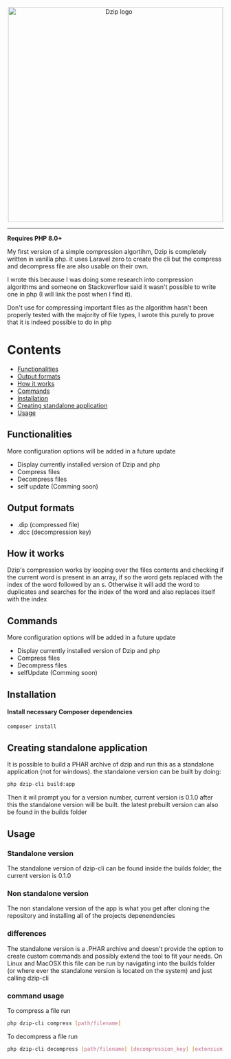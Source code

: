 <div align="center">
  <img style="width:500px" src="https://i.imgur.com/I6T4czC.pngta.png" alt="Dzip logo" />

<hr/>



</div>

**Requires PHP 8.0+**

My first version of a simple compression algortihm, Dzip is completely written in vanilla php.
it uses Laravel zero to create the cli but the compress and decompress file are also usable on their own.

I wrote this because I was doing some research into compression algorithms and someone on Stackoverflow said it wasn't possible to write one in php (I will link the post when I find it).

Don't use for compressing important files as the algorithm hasn't been properly tested with the majority of file types, I wrote this purely to prove that it is indeed possible to do in php


# Contents

- [Functionalities](#functionalities)
- [Output formats](#output-formats)
- [How it works](#how-it-works)
- [Commands](#commands)
- [Installation](#installation)
- [Creating standalone application](#creating-standalone-application)
- [Usage](#usage)


## Functionalities

More configuration options will be added in a future update

- Display currently installed version of Dzip and php
- Compress files
- Decompress files
- self update (Comming soon)


## Output formats

- .dip (compressed file)
- .dcc (decompression key)



## How it works

Dzip's compression works by looping over the files contents and checking if the current word is present in an array, if so the word gets replaced with the index of the word followed by an s. Otherwise it will add the word to duplicates and searches for the index of the word and also replaces itself with the index

## Commands

More configuration options will be added in a future update

- Display currently installed version of Dzip and php
- Compress files
- Decompress files
- selfUpdate (Comming soon)

## Installation


#### Install necessary Composer dependencies

```bash
composer install
```

## Creating standalone application

It is possible to build a PHAR archive of dzip and run this as a standalone application (not for windows). the standalone version can be built by doing:

```php
php dzip-cli build:app
```

Then it wil prompt you for a version number, current version is 0.1.0 after this the standalone version will be built. the latest prebuilt version can also be found in the builds folder

## Usage

### Standalone version

The standalone version of dzip-cli can be found inside the builds folder, the current version is 0.1.0

### Non standalone version

The non standalone version of the app is what you get after cloning the repository and installing all of the projects depenendencies

### differences

The standalone version is a .PHAR archive and doesn't provide the option to create custom commands and possibly extend the tool to fit your needs. On Linux and MacOSX this file can be run by navigating into the builds folder (or where ever the standalone version is located on the system) and just calling dzip-cli

### command usage

To compress a file run

```bash
php dzip-cli compress [path/filename]
```

To decompress a file run

```bash
php dzip-cli decompress [path/filename] [decompression_key] [extension]
```